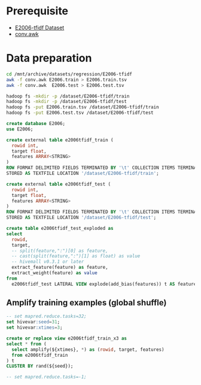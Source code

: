 <!--
  Licensed to the Apache Software Foundation (ASF) under one
  or more contributor license agreements.  See the NOTICE file
  distributed with this work for additional information
  regarding copyright ownership.  The ASF licenses this file
  to you under the Apache License, Version 2.0 (the
  "License"); you may not use this file except in compliance
  with the License.  You may obtain a copy of the License at

    http://www.apache.org/licenses/LICENSE-2.0

  Unless required by applicable law or agreed to in writing,
  software distributed under the License is distributed on an
  "AS IS" BASIS, WITHOUT WARRANTIES OR CONDITIONS OF ANY
  KIND, either express or implied.  See the License for the
  specific language governing permissions and limitations
  under the License.
-->
        
Prerequisite
============

* [E2006-tfidf Dataset](https://www.csie.ntu.edu.tw/~cjlin/libsvmtools/datasets/regression.html#E2006-tfidf)
* [conv.awk](https://github.com/apache/incubator-hivemall/blob/master/resources/misc/conv.awk)

Data preparation
================

```sh
cd /mnt/archive/datasets/regression/E2006-tfidf
awk -f conv.awk E2006.train > E2006.train.tsv
awk -f conv.awk  E2006.test > E2006.test.tsv

hadoop fs -mkdir -p /dataset/E2006-tfidf/train
hadoop fs -mkdir -p /dataset/E2006-tfidf/test
hadoop fs -put E2006.train.tsv /dataset/E2006-tfidf/train
hadoop fs -put E2006.test.tsv /dataset/E2006-tfidf/test
```

```sql
create database E2006;
use E2006;

create external table e2006tfidf_train (
  rowid int,
  target float,
  features ARRAY<STRING>
) 
ROW FORMAT DELIMITED FIELDS TERMINATED BY '\t' COLLECTION ITEMS TERMINATED BY "," 
STORED AS TEXTFILE LOCATION '/dataset/E2006-tfidf/train';

create external table e2006tfidf_test (
  rowid int, 
  target float,
  features ARRAY<STRING>
) 
ROW FORMAT DELIMITED FIELDS TERMINATED BY '\t' COLLECTION ITEMS TERMINATED BY "," 
STORED AS TEXTFILE LOCATION '/dataset/E2006-tfidf/test';

create table e2006tfidf_test_exploded as
select 
  rowid,
  target,
  -- split(feature,":")[0] as feature,
  -- cast(split(feature,":")[1] as float) as value
  -- hivemall v0.3.1 or later
  extract_feature(feature) as feature,
  extract_weight(feature) as value
from 
  e2006tfidf_test LATERAL VIEW explode(add_bias(features)) t AS feature;
```

## Amplify training examples (global shuffle)

```sql
-- set mapred.reduce.tasks=32;
set hivevar:seed=31;
set hivevar:xtimes=3;

create or replace view e2006tfidf_train_x3 as 
select * from (
  select amplify(${xtimes}, *) as (rowid, target, features)
  from e2006tfidf_train
) t
CLUSTER BY rand(${seed});

-- set mapred.reduce.tasks=-1;
```
